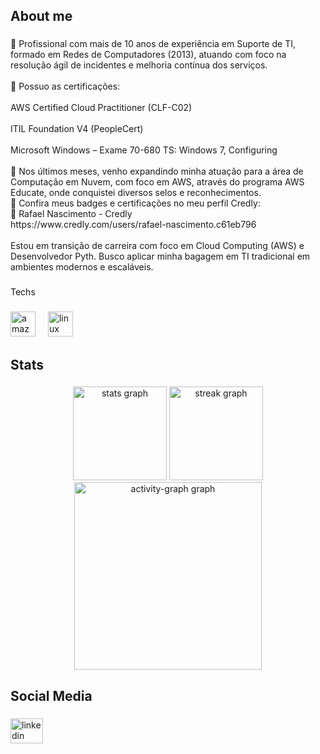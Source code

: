 
###

<h2 align="left">About me</h2>

###

<p align="left">🎯 Profissional com mais de 10 anos de experiência em Suporte de TI, formado em Redes de Computadores (2013), atuando com foco na resolução ágil de incidentes e melhoria contínua dos serviços.<br><br>📌 Possuo as certificações:<br><br>AWS Certified Cloud Practitioner (CLF-C02)<br><br>ITIL Foundation V4 (PeopleCert)<br><br>Microsoft Windows – Exame 70-680 TS: Windows 7, Configuring<br><br>🚀 Nos últimos meses, venho expandindo minha atuação para a área de Computação em Nuvem, com foco em AWS, através do programa AWS Educate, onde conquistei diversos selos e reconhecimentos.<br>📎 Confira meus badges e certificações no meu perfil Credly:<br>🔗 Rafael Nascimento - Credly<br>https://www.credly.com/users/rafael-nascimento.c61eb796<br><br>Estou em transição de carreira com foco em Cloud Computing (AWS) e Desenvolvedor Pyth. Busco aplicar minha bagagem em TI tradicional em ambientes modernos e escaláveis.</p>

###

<p align="left">Techs</p>

###

<div align="left">
  <img src="https://skillicons.dev/icons?i=aws" height="40" alt="amazonwebservices logo"  />
  <img width="12" />
  <img src="https://skillicons.dev/icons?i=linux" height="40" alt="linux logo"  />
</div>

###

<h2 align="left">Stats</h2>

###

<div align="center">
  <img src="https://github-readme-stats.vercel.app/api?username=rafael-nascimentoBR&hide_title=false&hide_rank=false&show_icons=true&include_all_commits=true&count_private=true&disable_animations=false&theme=gruvbox&locale=en&hide_border=false&order=1" height="150" alt="stats graph"  />
  <img src="https://streak-stats.demolab.com?user=rafael-nascimentoBR&locale=en&mode=daily&theme=gruvbox&hide_border=false&border_radius=5&order=3" height="150" alt="streak graph"  />
  <img src="https://github-readme-activity-graph.vercel.app/graph?username=rafael-nascimentoBR&radius=16&theme=gruvbox&area=true&order=5" height="300" alt="activity-graph graph"  />
</div>

###

<h2 align="left">Social Media</h2>

###

<div align="left">
  <a href="https://www.linkedin.com/in/rafael-nascimento-3065574b/" target="_blank">
    <img src="https://raw.githubusercontent.com/maurodesouza/profile-readme-generator/master/src/assets/icons/social/linkedin/default.svg" width="52" height="40" alt="linkedin logo"  />
  </a>
</div>

###
